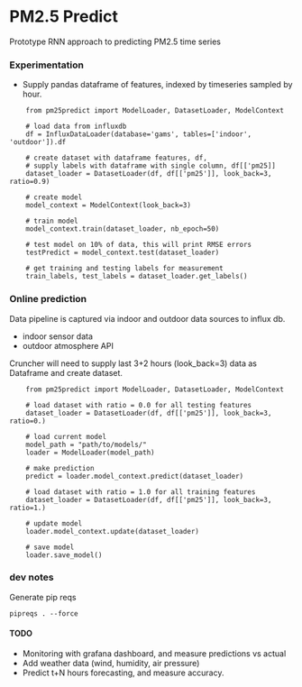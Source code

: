 # PM2.5 Predict

Prototype RNN approach to predicting PM2.5 time series

### Experimentation
- Supply pandas dataframe of features,  indexed by timeseries sampled by hour. 

````
    from pm25predict import ModelLoader, DatasetLoader, ModelContext
        
    # load data from influxdb
    df = InfluxDataLoader(database='gams', tables=['indoor', 'outdoor']).df

    # create dataset with dataframe features, df, 
    # supply labels with dataframe with single column, df[['pm25]]
    dataset_loader = DatasetLoader(df, df[['pm25']], look_back=3, ratio=0.9)

    # create model
    model_context = ModelContext(look_back=3)
    
    # train model 
    model_context.train(dataset_loader, nb_epoch=50)

    # test model on 10% of data, this will print RMSE errors
    testPredict = model_context.test(dataset_loader)

    # get training and testing labels for measurement
    train_labels, test_labels = dataset_loader.get_labels()
````

### Online prediction

Data pipeline is captured via indoor and outdoor data sources to influx db. 
- indoor sensor data
- outdoor atmosphere API

Cruncher will need to supply last 3+2 hours (look_back=3) data as Dataframe and create dataset. 

````
    from pm25predict import ModelLoader, DatasetLoader, ModelContext

    # load dataset with ratio = 0.0 for all testing features
    dataset_loader = DatasetLoader(df, df[['pm25']], look_back=3, ratio=0.)

    # load current model
    model_path = "path/to/models/"
    loader = ModelLoader(model_path)

    # make prediction
    predict = loader.model_context.predict(dataset_loader)
````

````
    # load dataset with ratio = 1.0 for all training features
    dataset_loader = DatasetLoader(df, df[['pm25']], look_back=3, ratio=1.)

    # update model
    loader.model_context.update(dataset_loader)

    # save model
    loader.save_model()
````

### dev notes
Generate pip reqs
    
    pipreqs . --force

#### TODO
- Monitoring with grafana dashboard, and measure predictions vs actual
- Add weather data (wind, humidity, air pressure)
- Predict t+N hours forecasting, and measure accuracy. 

